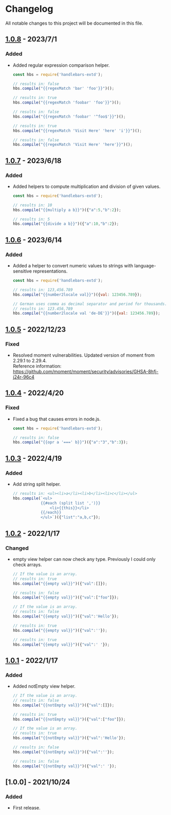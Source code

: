 # Changelog
All notable changes to this project will be documented in this file.

## [1.0.8] - 2023/7/1
### Added
- Added regular expression comparison helper.
    ```js
    const hbs = require('handlebars-extd');

    // results in: false
    hbs.compile("{{regexMatch 'bar' 'foo'}}")();
    
    // results in: true
    hbs.compile("{{regexMatch 'foobar' 'foo'}}")();
    
    // results in: false
    hbs.compile("{{regexMatch 'foobar' '^foo$'}}")();

    // results in: true
    hbs.compile("{{regexMatch 'Visit Here' 'here' 'i'}}")();
    
    // results in: false
    hbs.compile("{{regexMatch 'Visit Here' 'here'}}")();
    ```

## [1.0.7] - 2023/6/18
### Added
- Added helpers to compute multiplication and division of given values.
    ```js
    const hbs = require('handlebars-extd');

    // results in: 10
    hbs.compile("{{multiply a b}}")({"a":5,"b":2});

    // results in: 5
    hbs.compile("{{divide a b}}")({"a":10,"b":2});
    ```

## [1.0.6] - 2023/6/14
### Added
- Added a helper to convert numeric values to strings with language-sensitive representations.
    ```js
    const hbs = require('handlebars-extd');

    // results in: 123,456.789
    hbs.compile("{{number2locale val}}")({val: 123456.789});

    // German uses comma as decimal separator and period for thousands.
    // results in: 123.456,789
    hbs.compile("{{number2locale val 'de-DE'}}")({val: 123456.789});
    ```

## [1.0.5] - 2022/12/23
### Fixed
- Resolved moment vulnerabilities. Updated version of moment from 2.29.1 to 2.29.4.  
    Reference information: https://github.com/moment/moment/security/advisories/GHSA-8hfj-j24r-96c4    

## [1.0.4] - 2022/4/20
### Fixed
- Fixed a bug that causes errors in node.js.
    ```js
    const hbs = require('handlebars-extd');

    // results in: false
    hbs.compile("{{opr a '===' b}}")({"a":"3","b":3});
    ```

## [1.0.3] - 2022/4/19
### Added
- Add string split helper.
    ```js
    // results in: <ul><li>a</li><li>b</li><li>c</li></ul>
    hbs.compile(`<ul>
                {{#each (split list ',')}}
                    <li>{{this}}</li>
                {{/each}}
                </ul>`)({"list":"a,b,c"});
    ```

## [1.0.2] - 2022/1/17
### Changed
- empty view helper can now check any type. Previously I could only check arrays.
    ```js
    // If the value is an array.
    // results in: true
    hbs.compile("{{empty val}}")({"val":[]});

    // results in: false
    hbs.compile("{{empty val}}")({"val":["foo"]});

    // If the value is an array.
    // results in: false
    hbs.compile("{{empty val}}")({"val":'Hello'});

    // results in: true
    hbs.compile("{{empty val}}")({"val":''});

    // results in: true
    hbs.compile("{{empty val}}")({"val":' '});
    ```

## [1.0.1] - 2022/1/17
### Added
- Added notEmpty view helper.
    ```js
    // If the value is an array.
    // results in: false
    hbs.compile("{{notEmpty val}}")({"val":[]});

    // results in: true
    hbs.compile("{{notEmpty val}}")({"val":["foo"]});

    // If the value is an array.
    // results in: true
    hbs.compile("{{notEmpty val}}")({"val":'Hello'});

    // results in: false
    hbs.compile("{{notEmpty val}}")({"val":''});

    // results in: false
    hbs.compile("{{notEmpty val}}")({"val":' '});
    ```

## [1.0.0] - 2021/10/24
### Added
- First release.

[1.0.1]: https://github.com/takuya-motoshima/handlebars-extd/compare/v1.0.0...v1.0.1
[1.0.2]: https://github.com/takuya-motoshima/handlebars-extd/compare/v1.0.1...v1.0.2
[1.0.3]: https://github.com/takuya-motoshima/handlebars-extd/compare/v1.0.2...v1.0.3
[1.0.4]: https://github.com/takuya-motoshima/handlebars-extd/compare/v1.0.3...v1.0.4
[1.0.5]: https://github.com/takuya-motoshima/handlebars-extd/compare/v1.0.4...v1.0.5
[1.0.6]: https://github.com/takuya-motoshima/handlebars-extd/compare/v1.0.5...v1.0.6
[1.0.7]: https://github.com/takuya-motoshima/handlebars-extd/compare/v1.0.6...v1.0.7
[1.0.8]: https://github.com/takuya-motoshima/handlebars-extd/compare/v1.0.7...v1.0.8